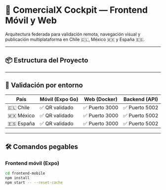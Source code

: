 # 🚀 ComercialX Cockpit — Frontend Móvil y Web

Arquitectura federada para validación remota, navegación visual y publicación multiplataforma en Chile 🇨🇱, México 🇲🇽 y España 🇪🇸.

---

## 📦 Estructura del Proyecto


---

## 🧪 Validación por entorno

| País     | Móvil (Expo Go) | Web (Docker) | Backend (API) |
|----------|------------------|--------------|----------------|
| 🇨🇱 Chile   | ✅ QR validado     | ✅ Puerto 3000 | ✅ Puerto 5002 |
| 🇲🇽 México  | ✅ QR validado     | ✅ Puerto 3000 | ✅ Puerto 5002 |
| 🇪🇸 España  | ✅ QR validado     | ✅ Puerto 3000 | ✅ Puerto 5002 |

---

## 🛠️ Comandos pegables

### Frontend móvil (Expo)

```bash
cd frontend-mobile
npm install
npm start -- --reset-cache
